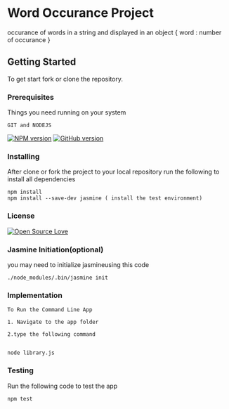 # Word Occurance Project

occurance of words in a string and displayed in an object { word : number of occurance }


## Getting Started

To get start fork or clone the repository.

### Prerequisites

Things you need running on your system

```
GIT and NODEJS 
```
[![NPM version](https://badge.fury.io/js/badge-list.svg)](http://badge.fury.io/js/badge-list)
[![GitHub version](https://badge.fury.io/gh/boennemann%2Fbadges.svg)](http://badge.fury.io/gh/boennemann%2Fbadges)

### Installing

After clone or fork the project to your local repository run the following to install all dependencies

```
npm install
npm install --save-dev jasmine ( install the test environment)
```
### License

[![Open Source Love](https://badges.frapsoft.com/os/mit/mit.svg?v=102)](https://github.com/ellerbrock/open-source-badge/)
### Jasmine Initiation(optional)

you may need to initialize jasmineusing this code


```
./node_modules/.bin/jasmine init
```
### Implementation

```
To Run the Command Line App 

1. Navigate to the app folder

2.type the following command


node library.js
```

### Testing

Run the following code to test the app

```
npm test
```
